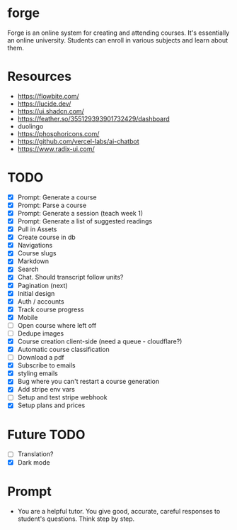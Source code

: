 # forge

Forge is an online system for creating and attending courses. It's essentially an online university. Students can enroll in various subjects and learn about them.

# Resources

- https://flowbite.com/
- https://lucide.dev/
- https://ui.shadcn.com/
- https://feather.so/355129393901732429/dashboard
- duolingo
- https://phosphoricons.com/
- https://github.com/vercel-labs/ai-chatbot
- https://www.radix-ui.com/

# TODO

- [x] Prompt: Generate a course
- [x] Prompt: Parse a course
- [x] Prompt: Generate a session (teach week 1)
- [x] Prompt: Generate a list of suggested readings
- [x] Pull in Assets
- [x] Create course in db
- [x] Navigations
- [x] Course slugs
- [x] Markdown
- [x] Search
- [x] Chat. Should transcript follow units?
- [x] Pagination (next)
- [x] Initial design
- [x] Auth / accounts
- [x] Track course progress
- [x] Mobile
- [ ] Open course where left off
- [ ] Dedupe images
- [x] Course creation client-side (need a queue - cloudflare?)
- [x] Automatic course classification
- [ ] Download a pdf
- [x] Subscribe to emails
- [x] styling emails
- [x] Bug where you can't restart a course generation
- [x] Add stripe env vars
- [ ] Setup and test stripe webhook
- [x] Setup plans and prices

# Future TODO

- [ ] Translation?
- [x] Dark mode

# Prompt

- You are a helpful tutor. You give good, accurate, careful responses to student's questions. Think step by step.
